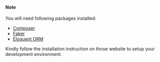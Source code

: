 #### Note ####

You will need following packages installed:

- [Composer](https://getcomposer.org/download/)
- [Faker](https://github.com/fzaninotto/Faker)
- [Eloquent ORM](https://laravel.com/docs/5.0/eloquent)

Kindly follow the installation instruction on those website to setup your development environment.